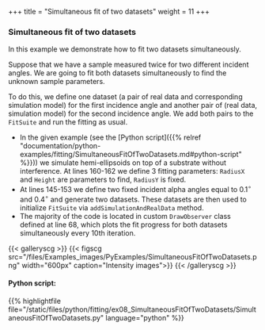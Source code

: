 +++
title = "Simultaneous fit of two datasets"
weight = 11
+++

### Simultaneous fit of two datasets

In this example we demonstrate how to fit two datasets simultaneously.

Suppose that we have a sample measured twice for two different incident angles. We are going to fit both datasets simultaneously to find the unknown sample parameters.

To do this, we define one dataset (a pair of real data and corresponding simulation model) for the first incidence angle and another pair of (real data, simulation model) for the second incidence angle. We add both pairs to the `FitSuite` and run the fitting as usual.

* In the given example (see the [Python script]({{% relref "documentation/python-examples/fitting/SimultaneousFitOfTwoDatasets.md#python-script" %}})) we simulate hemi-ellipsoids on top of a substrate without interference. At lines 160-162 we define 3 fitting parameters: `RadiusX` and `Height` are parameters to find, `RadiusY` is fixed.
* At lines 145-153 we define two fixed incident alpha angles equal to $0.1^{\circ}$ and $0.4^{\circ}$ and generate two datasets. These datasets are then used to initialize `FitSuite` via `addSimulationAndRealData` method.
* The majority of the code is located in custom `DrawObserver` class defined at line 68, which plots the fit progress for both datasets simultaneously every 10th iteration.

{{< galleryscg >}}
{{< figscg src="/files/Examples_images/PyExamples/SimultaneousFitOfTwoDatasets.png" width="600px" caption="Intensity images">}}
{{< /galleryscg >}}

#### Python script:
{{% highlightfile file="/static/files/python/fitting/ex08_SimultaneousFitOfTwoDatasets/SimultaneousFitOfTwoDatasets.py" language="python" %}}